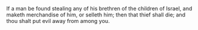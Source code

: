 If a man be found stealing any of his brethren of the children of Israel, and maketh merchandise of him, or selleth him; then that thief shall die; and thou shalt put evil away from among you.
